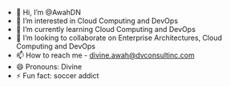 - 👋 Hi, I’m @AwahDN
- 👀 I’m interested in Cloud Computing and DevOps
- 🌱 I’m currently learning Cloud Computing and DevOps
- 💞️ I’m looking to collaborate on Enterprise Architectures, Cloud Computing and DevOps
- 📫 How to reach me - divine.awah@dvconsultinc.com
- 😄 Pronouns: Divine
- ⚡ Fun fact: soccer addict

<!---
AwahDN/AwahDN is a ✨ special ✨ repository because its `README.md` (this file) appears on your GitHub profile.
You can click the Preview link to take a look at your changes.
--->

